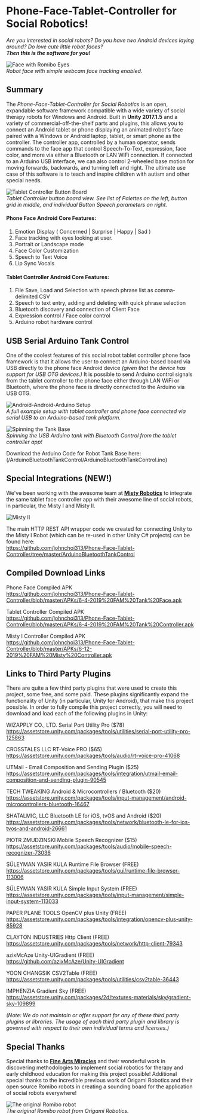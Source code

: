 # Phone-Face-Tablet-Controller for Social Robotics!
*Are you interested in social robots? Do you have two Android devices laying around? Do love cute little robot faces? <br/>
**Then this is the software for you!***

![Face with Romibo Eyes](/Images/FaceTrack.gif) <br/>
*Robot face with simple webcam face tracking enabled.*

## Summary <br/>
The *Phone-Face-Tablet-Controller for Social Robotics* is an open, expandable software framework compatible with a wide variety of social therapy robots for Windows and Android. Built in **Unity 2017.1.5** and a variety of commercial-off-the-shelf parts and plugins, this allows you to connect an Android tablet or phone displaying an animated robot's face paired with a Windows or Android laptop, tablet, or smart phone as the controller. The controller app, controlled by a human operator, sends commands to the face app that control Speech-To-Text, expression, face color, and more via either a Bluetooth or LAN WiFi connection. If connected to an Arduino USB interface, we can also control 2-wheeled base motion for moving forwards, backwards, and turning left and right. The ultimate use case of this software is to teach and inspire children with autism and other special needs.

![Tablet Controller Button Board](/Images/Buttons.PNG) <br/>
*Tablet Controller button board view. See list of Palettes on the left, button grid in middle, and individual Button Speech parameters on right.*

#### Phone Face Android Core Features: <br/>
1. Emotion Display ( Concerned | Surprise | Happy | Sad )
2. Face tracking with eyes looking at user.
3. Portrait or Landscape mode
4. Face Color Customization 
5. Speech to Text Voice
6. Lip Sync Vocals

#### Tablet Controller Android Core Features: <br/>
1. File Save, Load and Selection with speech phrase list as comma-delimited CSV
2. Speech to text entry, adding and deleting with quick phrase selection
3. Bluetooth discovery and connection of Client Face
4. Expression control / Face color control
5. Arduino robot hardware control

## USB Serial Arduino Tank Control <br/>
One of the coolest features of this social robot tablet controller phone face framework is that it allows the user to connect an Arduino-based board via USB directly to the phone face Android device *(given that the device has support for USB OTG devices.)* It is possible to send Arduino control signals from the tablet controller to the phone face either through LAN WiFi or Bluetooth, where the phone face is directly connected to the Arduino via USB OTG.

![Android-Android-Arduino Setup](/Images/Tank.jpg) <br/>
*A full example setup with tablet controller and phone face connected via serial USB to an Arduino-based tank platform.*

![Spinning the Tank Base](/Images/Spin.gif) <br/>
*Spinning the USB Arduino tank with Bluetooth Control from the tablet controller app!*

Download the Arduino Code for Robot Tank Base here: <br/>
(/ArduinoBluetoothTankControl/ArduinoBluetoothTankControl.ino)

## Special Integrations (NEW!) <br/>

We've been working with the awesome team at **[Misty Robotics](https://www.mistyrobotics.com/)** to integrate the same tablet face controller app with their awesome line of social robots, in particular, the Misty I and Misty II.

![Misty II](/Images/mistyII.jpg)

The main HTTP REST API wrapper code we created for connecting Unity to the Misty I Robot (which can be re-used in other Unity C# projects) can be found here: <br/>
https://github.com/johnchoi313/Phone-Face-Tablet-Controller/tree/master/ArduinoBluetoothTankControl

## Compiled Download Links <br/>

Phone Face Compiled APK <br/>
https://github.com/johnchoi313/Phone-Face-Tablet-Controller/blob/master/APKs/6-4-2019%20FAM%20Tank%20Face.apk

Tablet Controller Compiled APK <br/>
https://github.com/johnchoi313/Phone-Face-Tablet-Controller/blob/master/APKs/6-4-2019%20FAM%20Tank%20Controller.apk

Misty I Controller Compiled APK <br/>
https://github.com/johnchoi313/Phone-Face-Tablet-Controller/blob/master/APKs/6-12-2019%20FAM%20Misty%20Controller.apk

## Links to Third Party Plugins <br/>
There are quite a few third party plugins that were used to create this project, some free, and some paid. These plugins significantly expand the functionality of Unity (in particular, Unity for Android), that make this project possible. In order to fully compile this project correctly, you will need to download and load each of the following plugins in Unity:

WIZAPPLY CO., LTD. Serial Port Utility Pro ($78) <br/>
https://assetstore.unity.com/packages/tools/utilities/serial-port-utility-pro-125863

CROSSTALES LLC RT-Voice PRO ($65) <br/>
https://assetstore.unity.com/packages/tools/audio/rt-voice-pro-41068

UTMail - Email Composition and Sending Plugin ($25) <br/>
https://assetstore.unity.com/packages/tools/integration/utmail-email-composition-and-sending-plugin-90545

TECH TWEAKING Android & Microcontrollers / Bluetooth ($20) <br/>
https://assetstore.unity.com/packages/tools/input-management/android-microcontrollers-bluetooth-16467

SHATALMIC, LLC Bluetooth LE for iOS, tvOS and Android ($20) <br/>
https://assetstore.unity.com/packages/tools/network/bluetooth-le-for-ios-tvos-and-android-26661

PIOTR ZMUDZINSKI Mobile Speech Recognizer ($15) <br/>
https://assetstore.unity.com/packages/tools/audio/mobile-speech-recognizer-73036

SÜLEYMAN YASIR KULA Runtime File Browser (FREE) <br/>
https://assetstore.unity.com/packages/tools/gui/runtime-file-browser-113006

SÜLEYMAN YASIR KULA Simple Input System (FREE) <br/>
https://assetstore.unity.com/packages/tools/input-management/simple-input-system-113033

PAPER PLANE TOOLS OpenCV plus Unity (FREE) <br/>
https://assetstore.unity.com/packages/tools/integration/opencv-plus-unity-85928

CLAYTON INDUSTRIES Http Client (FREE) <br/>
https://assetstore.unity.com/packages/tools/network/http-client-79343

azixMcAze Unity-UIGradient (FREE) <br/>
https://github.com/azixMcAze/Unity-UIGradient

YOON CHANGSIK CSV2Table (FREE) <br/>
https://assetstore.unity.com/packages/tools/utilities/csv2table-36443

IMPHENZIA Gradient Sky (FREE) <br/>
https://assetstore.unity.com/packages/2d/textures-materials/sky/gradient-sky-109899

*(Note: We do not maintain or offer support for any of these third party plugins or libraries. The usage of each third party plugin and library is governed with respect to their own individual terms and licenses.)*

## Special Thanks <br/>
Special thanks to **[Fine Arts Miracles](https://fineartmiracles.com/)** and their wonderful work in discovering methodologies to implement social robotics for therapy and early childhood education for making this project possible! Additional special thanks to the incredible previous work of Origami Robotics and their open source Romibo robots in creating a sounding board for the application of social robots everywhere!

![The original Romibo robot](/Images/romibo.jpg) <br/>
*The original Romibo robot from Origami Robotics.*
